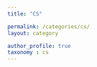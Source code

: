 ```yaml
---
title: "CS"

permalink: /categories/cs/
layout: category

author_profile: true
taxonomy : cs
---
```


